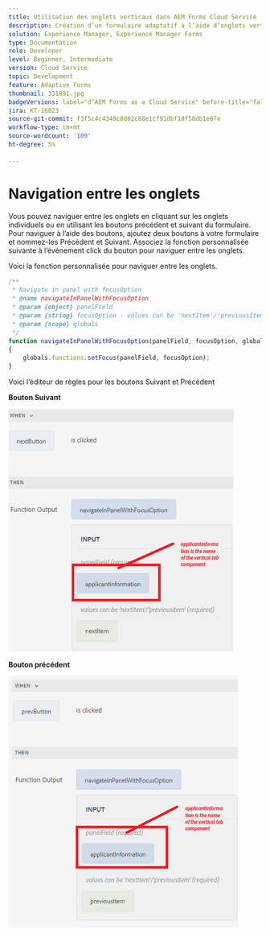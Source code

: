 ```yaml
---
title: Utilisation des onglets verticaux dans AEM Forms Cloud Service
description: Création d’un formulaire adaptatif à l’aide d’onglets verticaux
solution: Experience Manager, Experience Manager Forms
type: Documentation
role: Developer
level: Beginner, Intermediate
version: Cloud Service
topic: Development
feature: Adaptive Forms
thumbnail: 331891.jpg
badgeVersions: label="dʼAEM Forms as a Cloud Service" before-title="false"
jira: KT-16023
source-git-commit: f3f5c4c4349c8d02c88e1cf91dbf18f58db1e67e
workflow-type: tm+mt
source-wordcount: '109'
ht-degree: 5%

---
```


# Navigation entre les onglets

Vous pouvez naviguer entre les onglets en cliquant sur les onglets individuels ou en utilisant les boutons précédent et suivant du formulaire.
Pour naviguer à l’aide des boutons, ajoutez deux boutons à votre formulaire et nommez-les Précédent et Suivant. Associez la fonction personnalisée suivante à l’événement click du bouton pour naviguer entre les onglets.

Voici la fonction personnalisée pour naviguer entre les onglets.



```javascript
/**
 * Navigate in panel with focusOption
 * @name navigateInPanelWithFocusOption
 * @param {object} panelField
 * @param {string} focusOption - values can be 'nextItem'/'previousItem'
 * @param {scope} globals
 */
function navigateInPanelWithFocusOption(panelField, focusOption, globals)
{
    globals.functions.setFocus(panelField, focusOption);
}
```

Voici l’éditeur de règles pour les boutons Suivant et Précédent

**Bouton Suivant**

![next-button](assets/next-button.png)

**Bouton précédent**

![prev-button](assets/prev-button.png)

